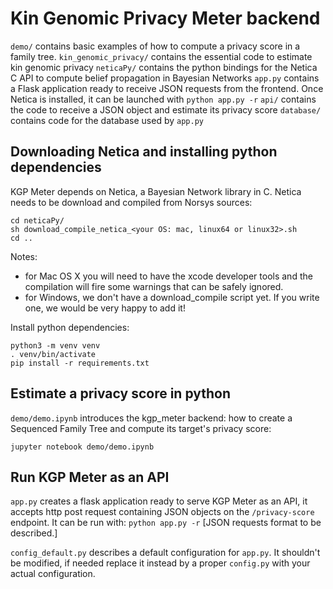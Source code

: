 # Kin Genomic Privacy Meter backend

```demo/``` contains basic examples of how to compute a privacy score in a family tree.
```kin_genomic_privacy/``` contains the essential code to estimate kin genomic privacy
```neticaPy/``` contains the python bindings for the Netica C API to compute belief propagation in Bayesian Networks
```app.py``` contains a Flask application ready to receive JSON requests from the frontend. Once Netica is installed, it can be launched with ```python app.py -r```
```api/``` contains the code to receive a JSON object and estimate its privacy score
```database/``` contains code for the database used by ```app.py```

## Downloading Netica and installing python dependencies


KGP Meter depends on Netica, a Bayesian Network library in C. Netica needs to be download and compiled from Norsys sources:
```
cd neticaPy/
sh download_compile_netica_<your OS: mac, linux64 or linux32>.sh
cd ..
```
Notes:
- for Mac OS X you will need to have the xcode developer tools and the compilation will fire some warnings that can be safely ignored.
- for Windows, we don't have a download_compile script yet. If you write one, we would be very happy to add it!

Install python dependencies:
```
python3 -m venv venv
. venv/bin/activate
pip install -r requirements.txt
```

## Estimate a privacy score in python

```demo/demo.ipynb``` introduces the kgp_meter backend: how to create a Sequenced Family Tree and compute its target's privacy score:
```
jupyter notebook demo/demo.ipynb
```

## Run KGP Meter as an API

```app.py``` creates a flask application ready to serve KGP Meter as an API, it accepts http post request containing JSON objects on the ```/privacy-score``` endpoint. It can be run with:
```python app.py -r```
[JSON requests format to be described.]


```config_default.py``` describes a default configuration for ```app.py```. It shouldn't be modified, if needed replace it instead by a proper ```config.py``` with your actual configuration.
